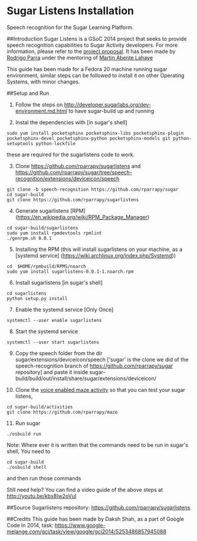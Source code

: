 Sugar Listens Installation
==========================

Speech recognition for the Sugar Learning Platform.

##Introduction
Sugar Listens is a GSoC 2014 project that seeks to provide speech recognition capabilities to Sugar Activity developers. For more information, please refer to the [project proposal](https://wiki.sugarlabs.org/go/Summer_of_Code/2014/Sugar_Listens). It has been made by [Rodrigo Parra](https://twitter.com/rparrapy) under the mentoring of [Martin Abente Lahaye](https://twitter.com/tchx84)

This guide has been made for a Fedora 20 machine running sugar environment, similar steps can be followed to install it on other Operating Systems, with minor changes. 

##Setup and Run

1. Follow the steps on http://developer.sugarlabs.org/dev-environment.md.html to have sugar-build up and running

2. Instal the dependencies with [in sugar's shell]
  ```
  sudo yum install pocketsphinx pocketsphinx-libs pocketsphinx-plugin pocketsphinx-devel pocketsphinx-python pocketsphinx-models git python-setuptools python-lockfile
  ```
 these are required for the sugarlistens code to work.

3. Clone https://github.com/rparrapy/sugarlistens and https://github.com/rparrapy/sugar/tree/speech-recognition/extensions/deviceicon/speech
  ```
  git clone -b speech-recognition https://github.com/rparrapy/sugar
  cd sugar-build
  git clone https://github.com/rparrapy/sugarlistens
  ```

4. Generate sugarlistens [RPM] (https://en.wikipedia.org/wiki/RPM_Package_Manager)
  ```
  cd sugar-build/sugarlistens
  sudo yum install rpmdevtools rpmlint
  ./genrpm.sh 0.0.1
  ```
 
5. Installing the RPM (this will install sugarlistens on your machine, as a [systemd service] (https://wiki.archlinux.org/index.php/Systemd))
  ```
  cd  $HOME/rpmbuild/RPMS/noarch
  sudo yum install sugarlistens-0.0.1-1.noarch.rpm
  ```

6. Install sugarlistens [in sugar's shell]
  ```
  cd sugarlistens
  python setup.py install
  ```

7. Enable the systemd service [Only Once]
  ```
  systemctl --user enable sugarlistens
  ```

8. Start the systemd service
  ```
  systemctl --user start sugarlistens 
  ```

9. Copy the speech folder from the dir sugar/extensions/deviceicon/speech ['sugar' is the clone we did of the speech-recognition branch of https://github.com/rparrapy/sugar repository] and paste it inside sugar-build/build/out/install/share/sugar/extensions/deviceicon/ 

10. Clone the [voice enabled maze activity](https://github.com/rparrapy/maze) so that you can test your sugar listens,
  ```
  cd sugar-build/activities
  git clone https://github.com/rparrapy/maze
  ```
  
11. Run sugar
  ```
  ./osbuild run
  ```


Note: Where ever it is written that the commands need to be run in sugar's shell, You need to 
```
cd sugar-build
./osbuild shell
```
and then run those commands

Still need help?
You can find a video guide of the above steps at http://youtu.be/kbs8Iw2oVuI

##Source
Sugarlistens repository: https://github.com/rparrapy/sugarlistens

##Credits
This guide has been made by Daksh Shah, as a part of Google Code In 2014, task: https://www.google-melange.com/gci/task/view/google/gci2014/5253486857945088
